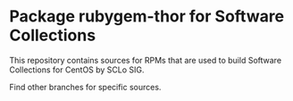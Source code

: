 # Package rubygem-thor for Software Collections

This repository contains sources for RPMs that are used
to build Software Collections for CentOS by SCLo SIG.

Find other branches for specific sources.
